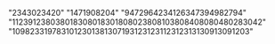 "2343023420"
"1471908204"
"9472964234126347394982794"
"112391238038018308018301808023808103808408080480283042"
"1098233197831012301381307193123123112312313130913091203"